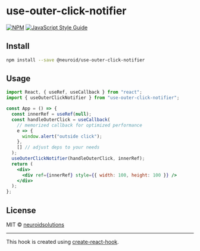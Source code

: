 # use-outer-click-notifier

>

[![NPM](https://img.shields.io/npm/v/@neuroid/use-outer-click-notifier.svg)](https://www.npmjs.com/package/@neuroid/use-outer-click-notifier) [![JavaScript Style Guide](https://img.shields.io/badge/code_style-standard-brightgreen.svg)](https://standardjs.com)

## Install

```bash
npm install --save @neuroid/use-outer-click-notifier
```

## Usage

```jsx
import React, { useRef, useCallback } from "react";
import { useOuterClickNotifier } from "use-outer-click-notifier";

const App = () => {
  const innerRef = useRef(null);
  const handleOuterClick = useCallback(
    // memorized callback for optimized performance
    e => {
      window.alert("outside click");
    },
    [] // adjust deps to your needs
  );
  useOuterClickNotifier(handleOuterClick, innerRef);
  return (
    <div>
      <div ref={innerRef} style={{ width: 100, height: 100 }} />
    </div>
  );
};
```

## License

MIT © [neuroidsolutions](https://github.com/neuroidsolutions)

---

This hook is created using [create-react-hook](https://github.com/hermanya/create-react-hook).
